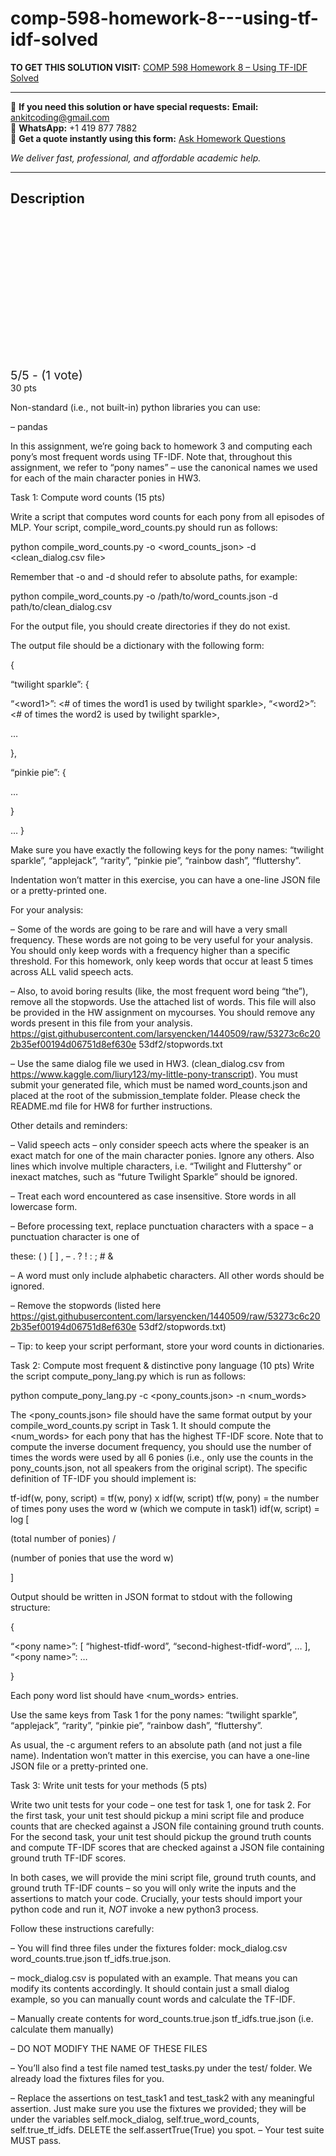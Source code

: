 # comp-598-homework-8---using-tf-idf-solved
**TO GET THIS SOLUTION VISIT:** [COMP 598 Homework 8 – Using TF-IDF Solved](https://www.ankitcodinghub.com/product/comp-598-homework-8-using-tf-idf-solved/)


---

📩 **If you need this solution or have special requests:** **Email:** ankitcoding@gmail.com  
📱 **WhatsApp:** +1 419 877 7882  
📄 **Get a quote instantly using this form:** [Ask Homework Questions](https://www.ankitcodinghub.com/services/ask-homework-questions/)

*We deliver fast, professional, and affordable academic help.*

---

<h2>Description</h2>



<div class="kk-star-ratings kksr-auto kksr-align-center kksr-valign-top" data-payload="{&quot;align&quot;:&quot;center&quot;,&quot;id&quot;:&quot;110773&quot;,&quot;slug&quot;:&quot;default&quot;,&quot;valign&quot;:&quot;top&quot;,&quot;ignore&quot;:&quot;&quot;,&quot;reference&quot;:&quot;auto&quot;,&quot;class&quot;:&quot;&quot;,&quot;count&quot;:&quot;1&quot;,&quot;legendonly&quot;:&quot;&quot;,&quot;readonly&quot;:&quot;&quot;,&quot;score&quot;:&quot;5&quot;,&quot;starsonly&quot;:&quot;&quot;,&quot;best&quot;:&quot;5&quot;,&quot;gap&quot;:&quot;4&quot;,&quot;greet&quot;:&quot;Rate this product&quot;,&quot;legend&quot;:&quot;5\/5 - (1 vote)&quot;,&quot;size&quot;:&quot;24&quot;,&quot;title&quot;:&quot;COMP 598 Homework 8 – Using TF-IDF Solved&quot;,&quot;width&quot;:&quot;138&quot;,&quot;_legend&quot;:&quot;{score}\/{best} - ({count} {votes})&quot;,&quot;font_factor&quot;:&quot;1.25&quot;}">

<div class="kksr-stars">

<div class="kksr-stars-inactive">
            <div class="kksr-star" data-star="1" style="padding-right: 4px">


<div class="kksr-icon" style="width: 24px; height: 24px;"></div>
        </div>
            <div class="kksr-star" data-star="2" style="padding-right: 4px">


<div class="kksr-icon" style="width: 24px; height: 24px;"></div>
        </div>
            <div class="kksr-star" data-star="3" style="padding-right: 4px">


<div class="kksr-icon" style="width: 24px; height: 24px;"></div>
        </div>
            <div class="kksr-star" data-star="4" style="padding-right: 4px">


<div class="kksr-icon" style="width: 24px; height: 24px;"></div>
        </div>
            <div class="kksr-star" data-star="5" style="padding-right: 4px">


<div class="kksr-icon" style="width: 24px; height: 24px;"></div>
        </div>
    </div>

<div class="kksr-stars-active" style="width: 138px;">
            <div class="kksr-star" style="padding-right: 4px">


<div class="kksr-icon" style="width: 24px; height: 24px;"></div>
        </div>
            <div class="kksr-star" style="padding-right: 4px">


<div class="kksr-icon" style="width: 24px; height: 24px;"></div>
        </div>
            <div class="kksr-star" style="padding-right: 4px">


<div class="kksr-icon" style="width: 24px; height: 24px;"></div>
        </div>
            <div class="kksr-star" style="padding-right: 4px">


<div class="kksr-icon" style="width: 24px; height: 24px;"></div>
        </div>
            <div class="kksr-star" style="padding-right: 4px">


<div class="kksr-icon" style="width: 24px; height: 24px;"></div>
        </div>
    </div>
</div>


<div class="kksr-legend" style="font-size: 19.2px;">
            5/5 - (1 vote)    </div>
    </div>
30 pts

Non-standard (i.e., not built-in) python libraries you can use:

– pandas

In this assignment, we’re going back to homework 3 and computing each pony’s most frequent words using TF-IDF. Note that, throughout this assignment, we refer to “pony names” – use the canonical names we used for each of the main character ponies in HW3.

Task 1: Compute word counts (15 pts)

Write a script that computes word counts for each pony from all episodes of MLP. Your script, compile_word_counts.py should run as follows:

python compile_word_counts.py -o &lt;word_counts_json&gt; -d &lt;clean_dialog.csv file&gt;

Remember that -o and -d should refer to absolute paths, for example:

python compile_word_counts.py -o /path/to/word_counts.json -d path/to/clean_dialog.csv

For the output file, you should create directories if they do not exist.

The output file should be a dictionary with the following form:

{

“twilight sparkle”: {

“&lt;word1&gt;”: &lt;# of times the word1 is used by twilight sparkle&gt;, “&lt;word2&gt;”: &lt;# of times the word2 is used by twilight sparkle&gt;,

…

},

“pinkie pie”: {

…

}

… }

Make sure you have exactly the following keys for the pony names: “twilight sparkle”, “applejack”, “rarity”, “pinkie pie”, “rainbow dash”, “fluttershy”.

Indentation won’t matter in this exercise, you can have a one-line JSON file or a pretty-printed one.

For your analysis:

– Some of the words are going to be rare and will have a very small frequency. These words are not going to be very useful for your analysis. You should only keep words with a frequency higher than a specific threshold. For this homework, only keep words that occur at least 5 times across ALL valid speech acts.

– Also, to avoid boring results (like, the most frequent word being “the”), remove all the stopwords. Use the attached list of words. This file will also be provided in the HW assignment on mycourses. You should remove any words present in this file from your analysis. https://gist.githubusercontent.com/larsyencken/1440509/raw/53273c6c202b35ef00194d06751d8ef630e 53df2/stopwords.txt

– Use the same dialog file we used in HW3. (clean_dialog.csv from https://www.kaggle.com/liury123/my-little-pony-transcript). You must submit your generated file, which must be named word_counts.json and placed at the root of the submission_template folder. Please check the README.md file for HW8 for further instructions.

Other details and reminders:

– Valid speech acts – only consider speech acts where the speaker is an exact match for one of the main character ponies. Ignore any others. Also lines which involve multiple characters, i.e. “Twilight and Fluttershy” or inexact matches, such as “future Twilight Sparkle” should be ignored.

– Treat each word encountered as case insensitive. Store words in all lowercase form.

– Before processing text, replace punctuation characters with a space – a punctuation character is one of

these: ( ) [ ] , – . ? ! : ; # &amp;

– A word must only include alphabetic characters. All other words should be ignored.

– Remove the stopwords (listed here https://gist.githubusercontent.com/larsyencken/1440509/raw/53273c6c202b35ef00194d06751d8ef630e 53df2/stopwords.txt)

– Tip: to keep your script performant, store your word counts in dictionaries.

Task 2: Compute most frequent &amp; distinctive pony language (10 pts) Write the script compute_pony_lang.py which is run as follows:

python compute_pony_lang.py -c &lt;pony_counts.json&gt; -n &lt;num_words&gt;

The &lt;pony_counts.json&gt; file should have the same format output by your compile_word_counts.py script in Task 1. It should compute the &lt;num_words&gt; for each pony that has the highest TF-IDF score. Note that to compute the inverse document frequency, you should use the number of times the words were used by all 6 ponies (i.e., only use the counts in the pony_counts.json, not all speakers from the original script). The specific definition of TF-IDF you should implement is:

tf-idf(w, pony, script) = tf(w, pony) x idf(w, script) tf(w, pony) = the number of times pony uses the word w (which we compute in task1) idf(w, script) = log [

(total number of ponies) /

(number of ponies that use the word w)

]

Output should be written in JSON format to stdout with the following structure:

{

“&lt;pony name&gt;”: [ “highest-tfidf-word”, “second-highest-tfidf-word”, … ], “&lt;pony name&gt;”: …

}

Each pony word list should have &lt;num_words&gt; entries.

Use the same keys from Task 1 for the pony names: “twilight sparkle”, “applejack”, “rarity”, “pinkie pie”, “rainbow dash”, “fluttershy”.

As usual, the -c argument refers to an absolute path (and not just a file name). Indentation won’t matter in this exercise, you can have a one-line JSON file or a pretty-printed one.

Task 3: Write unit tests for your methods (5 pts)

Write two unit tests for your code – one test for task 1, one for task 2. For the first task, your unit test should pickup a mini script file and produce counts that are checked against a JSON file containing ground truth counts. For the second task, your unit test should pickup the ground truth counts and compute TF-IDF scores that are checked against a JSON file containing ground truth TF-IDF scores.

In both cases, we will provide the mini script file, ground truth counts, and ground truth TF-IDF counts – so you will only write the inputs and the assertions to match your code. Crucially, your tests should import your python code and run it, *NOT* invoke a new python3 process.

Follow these instructions carefully:

– You will find three files under the fixtures folder: mock_dialog.csv word_counts.true.json tf_idfs.true.json.

– mock_dialog.csv is populated with an example. That means you can modify its contents accordingly. It should contain just a small dialog example, so you can manually count words and calculate the TF-IDF.

– Manually create contents for word_counts.true.json tf_idfs.true.json (i.e. calculate them manually)

– DO NOT MODIFY THE NAME OF THESE FILES

– You’ll also find a test file named test_tasks.py under the test/ folder. We already load the fixtures files for you.

– Replace the assertions on test_task1 and test_task2 with any meaningful assertion. Just make sure you use the fixtures we provided; they will be under the variables self.mock_dialog, self.true_word_counts, self.true_tf_idfs. DELETE the self.assertTrue(True) you spot. – Your test suite MUST pass.
